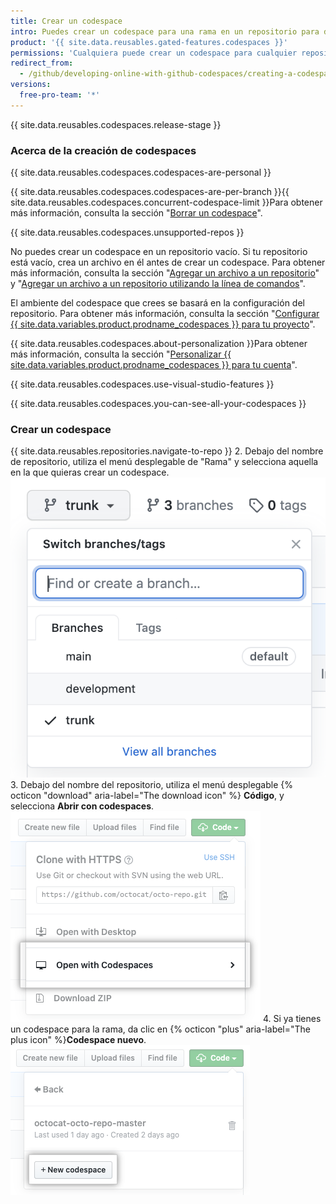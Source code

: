 ```yaml
---
title: Crear un codespace
intro: Puedes crear un codespace para una rama en un repositorio para desarrollar en línea.
product: '{{ site.data.reusables.gated-features.codespaces }}'
permissions: 'Cualquiera puede crear un codespace para cualquier repositorio público, o para cualquier repositorio que pertenezca a su cuenta de usuario.'
redirect_from:
  - /github/developing-online-with-github-codespaces/creating-a-codespace
versions:
  free-pro-team: '*'
---
```


{{ site.data.reusables.codespaces.release-stage }}

### Acerca de la creación de codespaces

{{ site.data.reusables.codespaces.codespaces-are-personal }}

{{ site.data.reusables.codespaces.codespaces-are-per-branch }}{{ site.data.reusables.codespaces.concurrent-codespace-limit }}Para obtener más información, consulta la sección "[Borrar un codespace](/github/developing-online-with-codespaces/deleting-a-codespace)".

{{ site.data.reusables.codespaces.unsupported-repos }}

No puedes crear un codespace en un repositorio vacío. Si tu repositorio está vacío, crea un archivo en él antes de crear un codespace. Para obtener más información, consulta la sección "[Agregar un archivo a un repositorio](/github/managing-files-in-a-repository/adding-a-file-to-a-repository)" y "[Agregar un archivo a un repositorio utilizando la línea de comandos](/github/managing-files-in-a-repository/adding-a-file-to-a-repository-using-the-command-line)".

El ambiente del codespace que crees se basará en la configuración del repositorio. Para obtener más información, consulta la sección "[Configurar {{ site.data.variables.product.prodname_codespaces }} para tu proyecto](/github/developing-online-with-codespaces/configuring-codespaces-for-your-project)".

{{ site.data.reusables.codespaces.about-personalization }}Para obtener más información, consulta la sección "[Personalizar {{ site.data.variables.product.prodname_codespaces }} para tu cuenta](/github/developing-online-with-codespaces/personalizing-codespaces-for-your-account)".

{{ site.data.reusables.codespaces.use-visual-studio-features }}

{{ site.data.reusables.codespaces.you-can-see-all-your-codespaces }}

### Crear un codespace

{{ site.data.reusables.repositories.navigate-to-repo }}
2. Debajo del nombre de repositorio, utiliza el menú desplegable de "Rama" y selecciona aquella en la que quieras crear un codespace. ![Menú desplegable de rama](/assets/images/help/codespaces/branch-drop-down.png)
3. Debajo del nombre del repositorio, utiliza el menú desplegable {% octicon "download" aria-label="The download icon" %} **Código**, y selecciona **Abrir con codespaces**. ![Botón de abrir con codespaces](/assets/images/help/codespaces/open-with-codespaces-button.png)
4. Si ya tienes un codespace para la rama, da clic en {% octicon "plus" aria-label="The plus icon" %}**Codespace nuevo**. ![Botón de codespace nuevo](/assets/images/help/codespaces/new-codespace-button.png)
